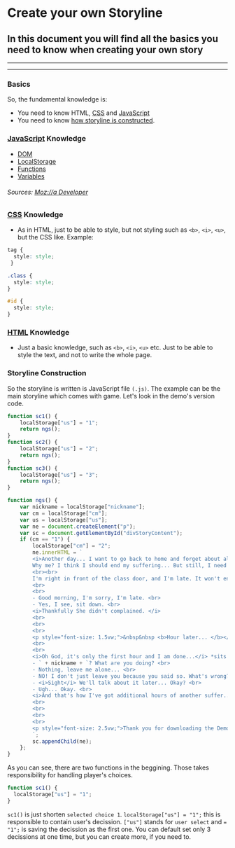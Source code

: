 # Create your own Storyline
## In this document you will find all the basics you need to know when creating your own story

---
---

### Basics
So, the fundamental knowledge is:
- You need to know HTML, [CSS](#css-knowledge) and [JavaScript](#javascript-knowledge)
- You need to know [how storyline is constructed](#storyline-construction).

### [JavaScript](https://developer.mozilla.org/docs/Web/JavaScript) Knowledge
- [DOM](https://developer.mozilla.org/docs/Web/API/Document_Object_Model/Introduction)
- [LocalStorage](https://developer.mozilla.org/docs/Web/API/Window/localStorage)
- [Functions](https://developer.mozilla.org/docs/Web/JavaScript/Guide/Functions)
- [Variables](https://developer.mozilla.org/docs/Learn/JavaScript/First_steps/Variables)
###### Sources: [Moz://a Developer](https://developer.mozilla.org)

### [CSS](https://developer.mozilla.org/docs/Learn/Getting_started_with_the_web/CSS_basics) Knowledge
- As in HTML, just to be able to style, but not styling such as `<b>`, `<i>`, `<u>`, but the CSS like.
  Example:
```css
tag {
  style: style;
 }

.class {
  style: style;
}

#id {
  style: style;
}
```

### [HTML](https://developer.mozilla.org/docs/Learn/Getting_started_with_the_web/HTML_basics) Knowledge
- Just a basic knowledge, such as `<b>`, `<i>`, `<u>` etc. Just to be able to style the text, and not to write the whole page.

### Storyline Construction
So the storyline is written is JavaScript file `(.js)`. The example can be the main storyline which comes with game. Let's look in the demo's version code.
```js
function sc1() {
    localStorage["us"] = "1";
    return ngs();
}
function sc2() {
    localStorage["us"] = "2";
    return ngs();
}
function sc3() {
    localStorage["us"] = "3";
    return ngs();
}

function ngs() {
    var nickname = localStorage["nickname"];
    var cm = localStorage["cm"];
    var us = localStorage["us"];
    var ne = document.createElement("p");
    var sc = document.getElementById("divStoryContent");
    if (cm == "1") {
        localStorage["cm"] = "2";
        ne.innerHTML = `
        <i>Another day... I want to go back to home and forget about all this mess... <br>
        Why me? I think I should end my suffering... But still, I need to go to school anyway.
        <br><br>
        I'm right in front of the class door, and I'm late. It won't end good... </i>
        <br>
        <br>
        - Good morning, I'm sorry, I'm late. <br>
        - Yes, I see, sit down. <br>
        <i>Thankfully She didn't complained. </i>
        <br>
        <br>
        <br>
        <p style="font-size: 1.5vw;">&nbsp&nbsp <b>Hour later... </b></p>
        <br>
        <br>
        <i>Oh God, it's only the first hour and I am done...</i> *sits in the corner* <br>
        - ` + nickname + `? What are you doing? <br>
        - Nothing, leave me alone... <br>
        - NO! I don't just leave you because you said so. What's wrong? <br>
        - <i>Sight</i> We'll talk about it later... Okay? <br>
        - Ugh... Okay. <br>
        <i>And that's how I've got additional hours of another suffer... GREAT.</i>
        <br>
        <br>
        <br>
        <br>
        <p style="font-size: 2.5vw;">Thank you for downloading the Demo version. Please come back when the full version will get released!</p>
        `;
        sc.appendChild(ne);
    };
}
```
As you can see, there are two functions in the beggining. Those takes responsibility for handling player's choices.
```js
function sc1() {
  localStorage["us"] = "1";
}
```
`sc1()` is just shorten `selected choice 1`.
`localStorage["us"] = "1";` this is responsible to contain user's decission. `["us"]` stands for `user select` and `= "1";` is saving the decission as the first one. You can default set only 3 decissions at one time, but you can create more, if you need to.
